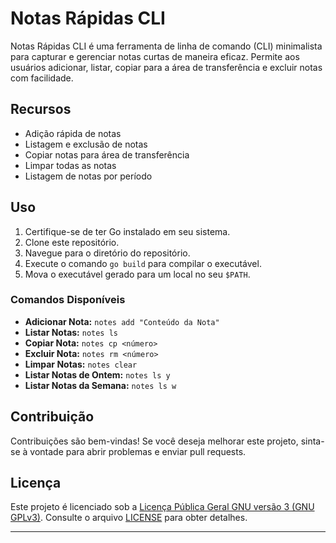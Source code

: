 # Notas Rápidas CLI

Notas Rápidas CLI é uma ferramenta de linha de comando (CLI) minimalista para capturar e gerenciar notas curtas de maneira eficaz. Permite aos usuários adicionar, listar, copiar para a área de transferência e excluir notas com facilidade.

## Recursos

- Adição rápida de notas
- Listagem e exclusão de notas
- Copiar notas para área de transferência
- Limpar todas as notas
- Listagem de notas por período

## Uso

1. Certifique-se de ter Go instalado em seu sistema.
2. Clone este repositório.
3. Navegue para o diretório do repositório.
4. Execute o comando `go build` para compilar o executável.
5. Mova o executável gerado para um local no seu `$PATH`.

### Comandos Disponíveis

- **Adicionar Nota:** `notes add "Conteúdo da Nota"`
- **Listar Notas:** `notes ls`
- **Copiar Nota:** `notes cp <número>`
- **Excluir Nota:** `notes rm <número>`
- **Limpar Notas:** `notes clear`
- **Listar Notas de Ontem:** `notes ls y`
- **Listar Notas da Semana:** `notes ls w`

## Contribuição

Contribuições são bem-vindas! Se você deseja melhorar este projeto, sinta-se à vontade para abrir problemas e enviar pull requests.

## Licença

Este projeto é licenciado sob a [Licença Pública Geral GNU versão 3 (GNU GPLv3)](LICENSE). Consulte o arquivo [LICENSE](LICENSE) para obter detalhes.

---
